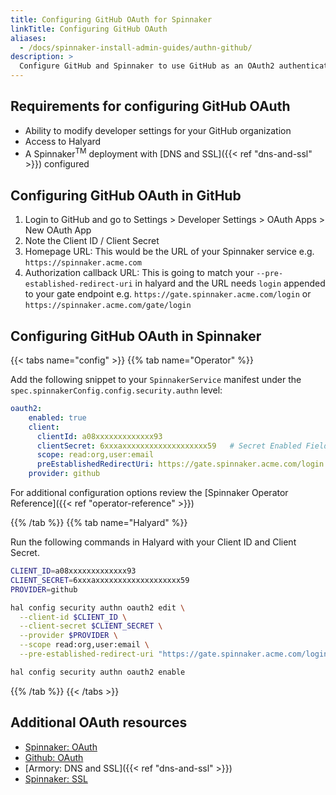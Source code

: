 ```yaml
---
title: Configuring GitHub OAuth for Spinnaker
linkTitle: Configuring GitHub OAuth
aliases:
  - /docs/spinnaker-install-admin-guides/authn-github/
description: >
  Configure GitHub and Spinnaker to use GitHub as an OAuth2 authenticator.
---
```


## Requirements for configuring GitHub OAuth

* Ability to modify developer settings for your GitHub organization
* Access to Halyard
* A Spinnaker<sup>TM</sup> deployment with [DNS and SSL]({{< ref "dns-and-ssl" >}}) configured

## Configuring GitHub OAuth in GitHub

1. Login to GitHub and go to Settings > Developer Settings > OAuth Apps > New OAuth App
2. Note the Client ID / Client Secret
3. Homepage URL: This would be the URL of your Spinnaker service e.g. `https://spinnaker.acme.com`
4. Authorization callback URL: This is going to match your `--pre-established-redirect-uri` in halyard and the URL needs `login` appended to your gate endpoint e.g. `https://gate.spinnaker.acme.com/login`  or `https://spinnaker.acme.com/gate/login`

## Configuring GitHub OAuth in Spinnaker

{{< tabs name="config" >}}
{{% tab name="Operator" %}}

Add the following snippet to your `SpinnakerService` manifest under the `spec.spinnakerConfig.config.security.authn` level:

```yaml
oauth2:
    enabled: true
    client:
      clientId: a08xxxxxxxxxxxxx93
      clientSecret: 6xxxaxxxxxxxxxxxxxxxxxxx59   # Secret Enabled Field
      scope: read:org,user:email
      preEstablishedRedirectUri: https://gate.spinnaker.acme.com/login
    provider: github
```

For additional configuration options review the [Spinnaker Operator Reference]({{< ref "operator-reference" >}})

{{% /tab %}}
{{% tab name="Halyard" %}}

Run the following commands in Halyard with your Client ID and Client Secret.

```bash
CLIENT_ID=a08xxxxxxxxxxxxx93
CLIENT_SECRET=6xxxaxxxxxxxxxxxxxxxxxxx59
PROVIDER=github

hal config security authn oauth2 edit \
  --client-id $CLIENT_ID \
  --client-secret $CLIENT_SECRET \
  --provider $PROVIDER \
  --scope read:org,user:email \
  --pre-established-redirect-uri "https://gate.spinnaker.acme.com/login"

hal config security authn oauth2 enable
```

{{% /tab %}}
{{< /tabs >}}

## Additional OAuth resources

* [Spinnaker: OAuth](https://www.spinnaker.io/setup/security/authentication/oauth/)
* [Github: OAuth](https://help.github.com/en/articles/authorizing-oauth-apps)
* [Armory: DNS and SSL]({{< ref "dns-and-ssl" >}})
* [Spinnaker: SSL](https://www.spinnaker.io/setup/security/ssl/)
